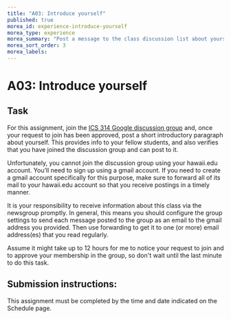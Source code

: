 ```yaml
---
title: "A03: Introduce yourself"
published: true
morea_id: experience-introduce-yourself
morea_type: experience
morea_summary: "Post a message to the class discussion list about yourself"
morea_sort_order: 3
morea_labels:
---
```


# A03: Introduce yourself

## Task

For this assignment, join the [ICS 314 Google discussion group](https://groups.google.com/d/forum/ics314f13) and, once your request to
join has been approved, post a short introductory paragraph about yourself.
This provides info to your fellow students, and also verifies that you have
joined the discussion group and can post to it. 

Unfortunately, you cannot join
the discussion group using your hawaii.edu account. You’ll need to sign up
using a gmail account. If you need to create a gmail account specifically
for this purpose, make sure to forward all of its mail to your hawaii.edu
account so that you receive postings in a timely manner. 

It is your
responsibility to receive information about this class via the newsgroup
promptly. In general, this means you should configure the group settings to
send each message posted to the group as an email to the gmail address you
provided. Then use forwarding to get it to one (or more) email address(es)
that you read regularly. 

Assume it might take up to 12 hours for me to notice
your request to join and to approve your membership in the group, so don't
wait until the last minute to do this task.

## Submission instructions:

This assignment must be completed by the time and date indicated on the
Schedule page.


